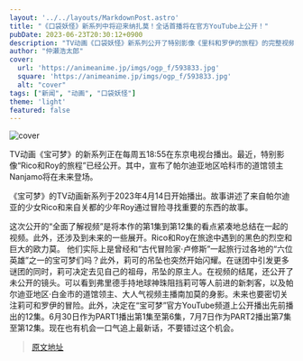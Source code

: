 ```yaml
---
layout: '../../layouts/MarkdownPost.astro'
title: "《口袋妖怪》新系列中将迎来纳扎莫！全话首播将在官方YouTube上公开！"
pubDate: 2023-06-23T20:30:12+0900
description: "TV动画《口袋妖怪》新系列公开了特别影像《里科和罗伊的旅程》的完整视频。在其中，宣布了帕尔迪亚地区哈克市的道馆馆主纳扎莫将在未来登场的消息。"
author: "仲瀬浩太郎"
cover:
  url: 'https://animeanime.jp/imgs/ogp_f/593833.jpg'
  square: 'https://animeanime.jp/imgs/ogp_f/593833.jpg'
  alt: "cover"
tags: ["新闻", "动画", "口袋妖怪"]
theme: 'light'
featured: false
---
```


![cover](https://animeanime.jp/imgs/ogp_f/593833.jpg)

TV动画《宝可梦》的新系列正在每周五18:55在东京电视台播出。最近，特别影像“Rico和Roy的旅程”已经公开。其中，宣布了帕尔迪亚地区哈科市的道馆领主Nanjamo将在未来登场。

《宝可梦》的TV动画新系列于2023年4月14日开始播出。故事讲述了来自帕尔迪亚的少女Rico和来自关都的少年Roy通过冒险寻找重要的东西的故事。 

这次公开的“全面了解视频”是将本作的第1集到第12集的看点紧凑地总结在一起的视频。此外，还涉及到未来的一些展开。Rico和Roy在旅途中遇到的黑色的烈空和巨大的欧力莫。
他们实际上是曾经和“古代冒险家·卢修斯”一起旅行过各地的“六位英雄”之一的宝可梦们吗？此外，莉可的吊坠也突然开始闪耀。在谜团中引发更多谜团的同时，莉可决定去见自己的祖母，吊坠的原主人。在视频的结尾，还公开了未公开的镜头。可以看到弗里德手持地球神珠阻挡莉可等人前进的新刺客，以及帕尔迪亚地区·白金市的道馆领主、大人气视频主播南加莫的身影。未来也要密切关注莉可和罗伊的冒险。此外，决定在“宝可梦”官方YouTube频道上公开播出先前播出的12集。6月30日作为PART1播出第1集至第6集，7月7日作为PART2播出第7集至第12集。现在也有机会一口气追上最新话，不要错过这个机会。

>[原文地址](https://animeanime.jp/article/2023/06/23/78135.html)  